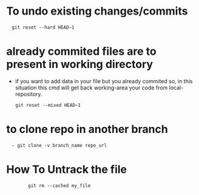 # To undo existing changes/commits

      git reset --hard HEAD~1
      
# already commited files are to present in working directory
- if you want to add data in your file but you already commited so, in this situation this cmd will get back working-area your code from local-repository.
      
      git reset --mixed HEAD~1
      
# to clone repo in another branch


      - git clone -v branch_name repo_url

# How To Untrack the file

            git rm --cached my_file
